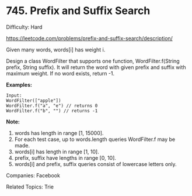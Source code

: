 # 745. Prefix and Suffix Search

Difficulty: Hard

https://leetcode.com/problems/prefix-and-suffix-search/description/

Given many words, words[i] has weight i.

Design a class WordFilter that supports one function, WordFilter.f(String prefix, String suffix). It will return the word with given prefix and suffix with maximum weight. If no word exists, return -1.

**Examples:**
```
Input:
WordFilter(["apple"])
WordFilter.f("a", "e") // returns 0
WordFilter.f("b", "") // returns -1
```
**Note:**
1. words has length in range [1, 15000].
2. For each test case, up to words.length queries WordFilter.f may be made.
3. words[i] has length in range [1, 10].
4. prefix, suffix have lengths in range [0, 10].
5. words[i] and prefix, suffix queries consist of lowercase letters only.

Companies: Facebook

Related Topics: Trie
